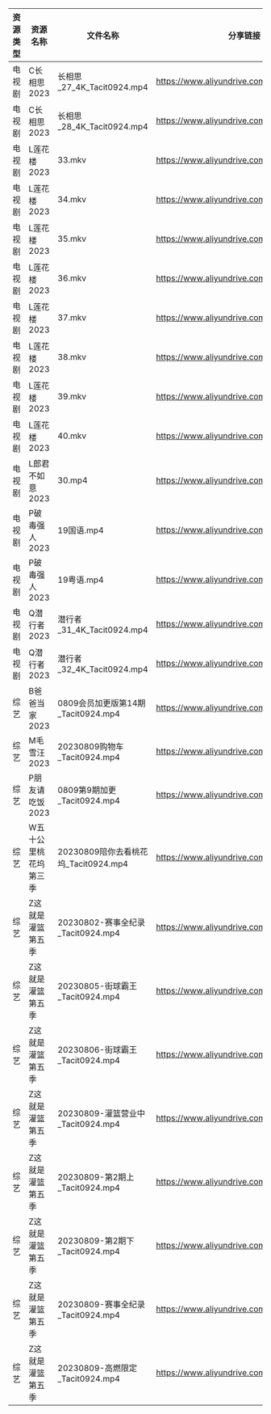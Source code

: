 | 资源类型 | 资源名称        | 文件名称                          | 分享链接                                      | 更新时间       |
| ---- | ----------- | ----------------------------- | ----------------------------------------- | ---------- |
| 电视剧  | C长相思2023    | 长相思_27_4K_Tacit0924.mp4       | https://www.aliyundrive.com/s/4u3FpioY6BR | 2023-08-10 |
| 电视剧  | C长相思2023    | 长相思_28_4K_Tacit0924.mp4       | https://www.aliyundrive.com/s/4u3FpioY6BR | 2023-08-10 |
| 电视剧  | L莲花楼2023    | 33.mkv                        | https://www.aliyundrive.com/s/Zwa3Wbizqpv | 2023-08-10 |
| 电视剧  | L莲花楼2023    | 34.mkv                        | https://www.aliyundrive.com/s/Zwa3Wbizqpv | 2023-08-10 |
| 电视剧  | L莲花楼2023    | 35.mkv                        | https://www.aliyundrive.com/s/Zwa3Wbizqpv | 2023-08-10 |
| 电视剧  | L莲花楼2023    | 36.mkv                        | https://www.aliyundrive.com/s/Zwa3Wbizqpv | 2023-08-10 |
| 电视剧  | L莲花楼2023    | 37.mkv                        | https://www.aliyundrive.com/s/Zwa3Wbizqpv | 2023-08-10 |
| 电视剧  | L莲花楼2023    | 38.mkv                        | https://www.aliyundrive.com/s/Zwa3Wbizqpv | 2023-08-10 |
| 电视剧  | L莲花楼2023    | 39.mkv                        | https://www.aliyundrive.com/s/Zwa3Wbizqpv | 2023-08-10 |
| 电视剧  | L莲花楼2023    | 40.mkv                        | https://www.aliyundrive.com/s/Zwa3Wbizqpv | 2023-08-10 |
| 电视剧  | L郎君不如意2023  | 30.mp4                        | https://www.aliyundrive.com/s/t5SwfgT4MyL | 2023-08-10 |
| 电视剧  | P破毒强人2023   | 19国语.mp4                      | https://www.aliyundrive.com/s/N9L3L9L9hNr | 2023-08-10 |
| 电视剧  | P破毒强人2023   | 19粤语.mp4                      | https://www.aliyundrive.com/s/N9L3L9L9hNr | 2023-08-10 |
| 电视剧  | Q潜行者2023    | 潜行者_31_4K_Tacit0924.mp4       | https://www.aliyundrive.com/s/siGjovJUqpD | 2023-08-10 |
| 电视剧  | Q潜行者2023    | 潜行者_32_4K_Tacit0924.mp4       | https://www.aliyundrive.com/s/siGjovJUqpD | 2023-08-10 |
| 综艺   | B爸爸当家2023   | 0809会员加更版第14期_Tacit0924.mp4   | https://www.aliyundrive.com/s/SqHa3g1TkvY | 2023-08-10 |
| 综艺   | M毛雪汪2023    | 20230809购物车_Tacit0924.mp4     | https://www.aliyundrive.com/s/asPqfgPRqAg | 2023-08-10 |
| 综艺   | P朋友请吃饭2023  | 0809第9期加更_Tacit0924.mp4       | https://www.aliyundrive.com/s/A2Z3HKrT65s | 2023-08-10 |
| 综艺   | W五十公里桃花坞第三季 | 20230809陪你去看桃花坞_Tacit0924.mp4 | https://www.aliyundrive.com/s/UM8vBhV25fT | 2023-08-10 |
| 综艺   | Z这就是灌篮第五季   | 20230802-赛事全纪录_Tacit0924.mp4  | https://www.aliyundrive.com/s/SmSYm3xJ3ut | 2023-08-10 |
| 综艺   | Z这就是灌篮第五季   | 20230805-街球霸王_Tacit0924.mp4   | https://www.aliyundrive.com/s/SmSYm3xJ3ut | 2023-08-10 |
| 综艺   | Z这就是灌篮第五季   | 20230806-街球霸王_Tacit0924.mp4   | https://www.aliyundrive.com/s/SmSYm3xJ3ut | 2023-08-10 |
| 综艺   | Z这就是灌篮第五季   | 20230809-灌篮营业中_Tacit0924.mp4  | https://www.aliyundrive.com/s/SmSYm3xJ3ut | 2023-08-10 |
| 综艺   | Z这就是灌篮第五季   | 20230809-第2期上_Tacit0924.mp4   | https://www.aliyundrive.com/s/SmSYm3xJ3ut | 2023-08-10 |
| 综艺   | Z这就是灌篮第五季   | 20230809-第2期下_Tacit0924.mp4   | https://www.aliyundrive.com/s/SmSYm3xJ3ut | 2023-08-10 |
| 综艺   | Z这就是灌篮第五季   | 20230809-赛事全纪录_Tacit0924.mp4  | https://www.aliyundrive.com/s/SmSYm3xJ3ut | 2023-08-10 |
| 综艺   | Z这就是灌篮第五季   | 20230809-高燃限定_Tacit0924.mp4   | https://www.aliyundrive.com/s/SmSYm3xJ3ut | 2023-08-10 |
